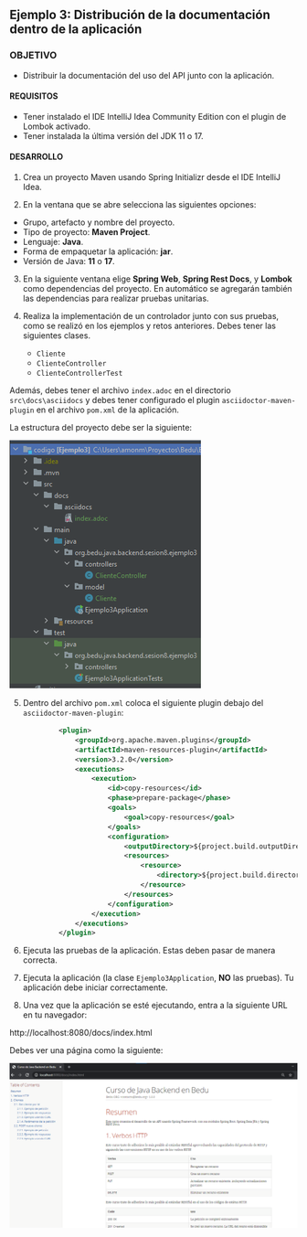 ## Ejemplo 3: Distribución de la documentación dentro de la aplicación

### OBJETIVO

- Distribuir la documentación del uso del API junto con la aplicación.

#### REQUISITOS
- Tener instalado el IDE IntelliJ Idea Community Edition con el plugin de Lombok activado.
- Tener instalada la última versión del JDK 11 o 17.


#### DESARROLLO

1. Crea un proyecto Maven usando Spring Initializr desde el IDE IntelliJ Idea.

2. En la ventana que se abre selecciona las siguientes opciones:
- Grupo, artefacto y nombre del proyecto.
- Tipo de proyecto: **Maven Project**.
- Lenguaje: **Java**.
- Forma de empaquetar la aplicación: **jar**.
- Versión de Java: **11** o **17**.

3. En la siguiente ventana elige **Spring Web**, **Spring Rest Docs**, y **Lombok** como dependencias del proyecto. En automático se agregarán también las dependencias para realizar pruebas unitarias.

4. Realiza la implementación de un controlador junto con sus pruebas, como se realizó en los ejemplos y retos anteriores. Debes tener las siguientes clases.
    - `Cliente`
    - `ClienteController`
    - `ClienteControllerTest`

Además, debes tener el archivo `index.adoc` en el directorio `src\docs\asciidocs` y debes tener configurado el plugin `asciidoctor-maven-plugin` en el archivo `pom.xml` de la aplicación.


La estructura del proyecto debe ser la siguiente:

![imagen](img/img_01.png)

5. Dentro del archivo `pom.xml` coloca el siguiente plugin debajo del `asciidoctor-maven-plugin`:

```xml
            <plugin>
                <groupId>org.apache.maven.plugins</groupId>
                <artifactId>maven-resources-plugin</artifactId>
                <version>3.2.0</version>
                <executions>
                    <execution>
                        <id>copy-resources</id>
                        <phase>prepare-package</phase>
                        <goals>
                            <goal>copy-resources</goal>
                        </goals>
                        <configuration>
                            <outputDirectory>${project.build.outputDirectory}/static/docs</outputDirectory>
                            <resources>
                                <resource>
                                    <directory>${project.build.directory}/generated-docs</directory>
                                </resource>
                            </resources>
                        </configuration>
                    </execution>
                </executions>
            </plugin>
```

6. Ejecuta las pruebas de la aplicación. Estas deben pasar de manera correcta.

7. Ejecuta la aplicación (la clase `Ejemplo3Application`, **NO** las pruebas). Tu aplicación debe iniciar correctamente.

8. Una vez que la aplicación se esté ejecutando, entra a la siguiente URL en tu navegador:

http://localhost:8080/docs/index.html

Debes ver una página como la siguiente:

![imagen](img/img_02.png)

